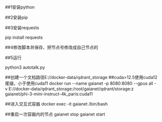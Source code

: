 ##1安装python

##2安装pip

##3安装requests

pip install requests

##4修改脚本并保存、把节点号修改成自己节点的

##5运行

python3 autotalk.py



##创建一个文档路径E://docker-data/qdrant_storage
##cuda>12.5使用cuda12尾缀，小于使用cuda11
docker run --name gaianet -p 8080:8080 --gpus all -v E://docker-data/qdrant_storage:/root/gaianet/qdrant/storage:z gaianet/phi-3-mini-instruct-4k_paris:cuda11

##进入交互式容器
docker exec -it gaianet /bin/bash

##重启一次容器内的节点
gaianet stop
gaianet start
